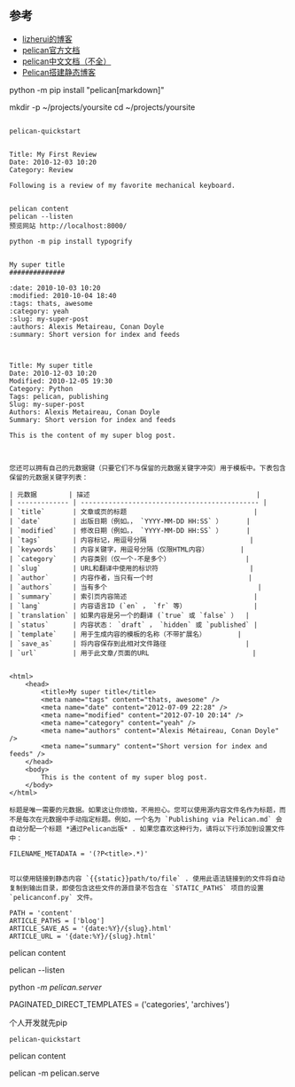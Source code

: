 ## 参考

- [lizherui的博客](http://www.lizherui.com/pages/2013/08/17/build_blog.html)
- [pelican官方文档](http://docs.getpelican.com/en/3.5.0/quickstart.html)
- [pelican中文文档（不全）](https://pelican-zh.readthedocs.org/en/latest/zh-cn/)
- [Pelican搭建静态博客](http://www.jianshu.com/p/d80a5cefc128)



python -m pip install "pelican[markdown]"

mkdir -p ~/projects/yoursite
cd ~/projects/yoursite

```

pelican-quickstart


Title: My First Review
Date: 2010-12-03 10:20
Category: Review

Following is a review of my favorite mechanical keyboard.


pelican content
pelican --listen
预览网站 http://localhost:8000/ 

python -m pip install typogrify


My super title
##############

:date: 2010-10-03 10:20
:modified: 2010-10-04 18:40
:tags: thats, awesome
:category: yeah
:slug: my-super-post
:authors: Alexis Metaireau, Conan Doyle
:summary: Short version for index and feeds



Title: My super title
Date: 2010-12-03 10:20
Modified: 2010-12-05 19:30
Category: Python
Tags: pelican, publishing
Slug: my-super-post
Authors: Alexis Metaireau, Conan Doyle
Summary: Short version for index and feeds

This is the content of my super blog post.



您还可以拥有自己的元数据键（只要它们不与保留的元数据关键字冲突）用于模板中。下表包含保留的元数据关键字列表：

| 元数据        | 描述                                          |
| ------------- | --------------------------------------------- |
| `title`       | 文章或页的标题                                |
| `date`        | 出版日期（例如。， `YYYY-MM-DD HH:SS` ）      |
| `modified`    | 修改日期（例如。， `YYYY-MM-DD HH:SS` ）      |
| `tags`        | 内容标记，用逗号分隔                          |
| `keywords`    | 内容关键字，用逗号分隔（仅限HTML内容）        |
| `category`    | 内容类别（仅一个-不是多个）                   |
| `slug`        | URL和翻译中使用的标识符                       |
| `author`      | 内容作者，当只有一个时                        |
| `authors`     | 当有多个                                      |
| `summary`     | 索引页内容简述                                |
| `lang`        | 内容语言ID (`en` ， `fr` 等）                 |
| `translation` | 如果内容是另一个的翻译 (`true` 或 `false` ）  |
| `status`      | 内容状态： `draft` ， `hidden` 或 `published` |
| `template`    | 用于生成内容的模板的名称（不带扩展名）        |
| `save_as`     | 将内容保存到此相对文件路径                    |
| `url`         | 用于此文章/页面的URL                          |


<html>
    <head>
        <title>My super title</title>
        <meta name="tags" content="thats, awesome" />
        <meta name="date" content="2012-07-09 22:28" />
        <meta name="modified" content="2012-07-10 20:14" />
        <meta name="category" content="yeah" />
        <meta name="authors" content="Alexis Métaireau, Conan Doyle" />
        <meta name="summary" content="Short version for index and feeds" />
    </head>
    <body>
        This is the content of my super blog post.
    </body>
</html>

标题是唯一需要的元数据。如果这让你烦恼，不用担心。您可以使用源内容文件名作为标题，而不是每次在元数据中手动指定标题。例如，一个名为 `Publishing via Pelican.md` 会自动分配一个标题 *通过Pelican出版* . 如果您喜欢这种行为，请将以下行添加到设置文件中：

FILENAME_METADATA = '(?P<title>.*)'


可以使用链接到静态内容 `{{static}}path/to/file` . 使用此语法链接到的文件将自动复制到输出目录，即使包含这些文件的源目录不包含在 `STATIC_PATHS` 项目的设置 `pelicanconf.py` 文件。

PATH = 'content'
ARTICLE_PATHS = ['blog']
ARTICLE_SAVE_AS = '{date:%Y}/{slug}.html'
ARTICLE_URL = '{date:%Y}/{slug}.html'
```

pelican content



pelican --listen



python -*m* *pelican.server*

PAGINATED_DIRECT_TEMPLATES = ('categories', 'archives')







个人开发就先pip

```
pelican-quickstart
```

pelican content

pelican -m pelican.serve